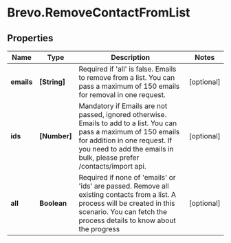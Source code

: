 # Brevo.RemoveContactFromList

## Properties
Name | Type | Description | Notes
------------ | ------------- | ------------- | -------------
**emails** | **[String]** | Required if 'all' is false. Emails to remove from a list. You can pass a maximum of 150 emails for removal in one request. | [optional] 
**ids** | **[Number]** | Mandatory if Emails are not passed, ignored otherwise. Emails to add to a list. You can pass a maximum of 150 emails for addition in one request. If you need to add the emails in bulk, please prefer /contacts/import api. | [optional] 
**all** | **Boolean** | Required if none of 'emails' or 'ids' are passed. Remove all existing contacts from a list.  A process will be created in this scenario. You can fetch the process details to know about the progress | [optional] 


